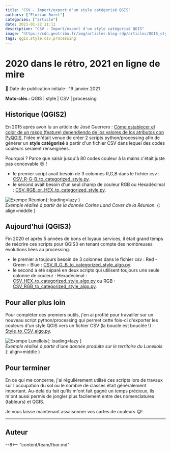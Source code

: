 ```yaml
---
title: "CSV - Import/export d'un style catégorisé QGIS"
authors: ["Florian Boret"]
categories: ["article"]
date: 2021-01-22 11:11
description: "CSV - Import/export d'un style catégorisé QGIS"
image: "https://cdn.geotribu.fr/img/articles-blog-rdp/articles/QGIS_style_CSV.gif"
tags: qgis,style,csv,processing
---
```


# 2020 dans le rétro, 2021 en ligne de mire

:calendar: Date de publication initiale : 19 janvier 2021

**Mots-clés :** QGIS | style | CSV | processing

## Historique (QGIS2)

En 2015 après avoir lu un article de José Guerrero :  [Cómo establecer el color de un rasgo (feature) dependiendo de los valores de los atributos con PyQGIS](https://joseguerreroa.wordpress.com/2015/02/22/como-establecer-el-color-de-un-rasgo-feature-dependiendo-de-los-valores-de-los-atributos-con-pyqgis/),  l'idée m'était venue de créer 2 scripts python/processing afin de générer un **style catégorisé** à partir d'un fichier CSV dans lequel des codes couleurs seraient renseignées.

Pourquoi ? Parce que saisir jusqu'à 80 codes couleur à la mains c'était juste pas concevable :wink: !

* le premier script avait besoin de 3 colonnes R,G,B dans le fichier csv : [CSV_R-G-B_to_categorized_style.py](https://github.com/igeofr/qgis2/blob/master/scripts/CSV_R-G-B_to_categorized_style.py).
* le second avait besoin d'un seul champ de couleur RGB ou Hexadécimal : [CSV_RGB_or_HEX_to_categorized_style.py](https://github.com/igeofr/qgis2/blob/master/scripts/CSV_RGB_or_HEX_to_categorized_style.py).

![Exempe Réunion](https://cdn.geotribu.fr/img/articles-blog-rdp/articles/CSV_QGIS_style.gif "Exemple réalisé à partir de la donnée Corine Land Cover de la Réunion."){: loading=lazy }  
*Exemple réalisé à partir de la donnée Corine Land Cover de la Réunion.*
{: align=middle }

## Aujourd'hui (QGIS3)

Fin 2020 et après 5 années de bons et loyaux services, il était grand temps de réécrire ces scripts pour QGIS3 en tenant compte des nombreuses évolutions liées au processing.

* le premier a toujours besoin de 3 colonnes dans le fichier csv : Red - Green – Blue : [CSV_R_G_B_to_categorized_style_algo.py](https://github.com/igeofr/qgis3/blob/master/scripts/style/CSV_R_G_B_to_categorized_style_algo.py).
* le second a été séparé en deux scripts qui utilisent toujours une seule colonne de couleur : Hexadécimal : [CSV_HEX_to_categorized_style_algo.py](https://github.com/igeofr/qgis3/blob/master/scripts/style/CSV_HEX_to_categorized_style_algo.py) ou RGB : [CSV_RGB_to_categorized_style_algo.py](https://github.com/igeofr/qgis3/blob/master/scripts/style/CSV_RGB_to_categorized_style_algo.py).

## Pour aller plus loin

Pour compléter ces premiers outils, j'en ai profité pour travailler sur un nouveau script python/processing qui permet cette fois-ci d'exporter les couleurs d'un style QGIS vers un fichier CSV (la boucle est bouclée !) : [Style_to_CSV_algo.py](https://github.com/igeofr/qgis3/blob/master/scripts/style/Style_to_CSV_algo.py).

![Exempe Lunellois](https://cdn.geotribu.fr/img/articles-blog-rdp/articles/QGIS_style_CSV.gif "Exemple réalisé à partir d'une donnée produite sur le territoire du Lunellois."){: loading=lazy }  
*Exemple réalisé à partir d'une donnée produite sur le territoire du Lunellois*
{: align=middle }

## Pour terminer

En ce qui me concerne, j'ai régulièrement utilisé ces scripts lors de travaux sur l'occupation du sol ou le nombre de classes était généralement important. Au-delà du fait qu'ils m'ont fait gagné un temps précieux, ils m'ont aussi permis de jongler plus facilement entre des nomenclatures (tableurs) et QGIS.

Je vous laisse maintenant assaisonner vos cartes de couleurs :yum:!

----

## Auteur

--8<-- "content/team/fbor.md"
